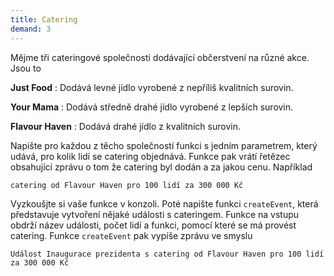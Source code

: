 ```yaml
---
title: Catering
demand: 3
---
```


Mějme tři cateringové společnosti dodávající občerstvení na různé akce. Jsou to

**Just Food**
: Dodává levné jídlo vyrobené z nepříliš kvalitních surovin.

**Your Mama**
: Dodává středně drahé jídlo vyrobené z lepších surovin.

**Flavour Haven**
: Dodává drahé jídlo z kvalitních surovin.

Napište pro každou z těcho společností funkci s jedním parametrem, který udává, pro kolik lidí se catering objednává. Funkce pak vrátí řetězec obsahující zprávu o tom že catering byl dodán a za jakou cenu. Například

```
catering od Flavour Haven pro 100 lidí za 300 000 Kč
```

Vyzkoušjte si vaše funkce v konzoli. Poté napište funkci `createEvent`, která představuje vytvoření nějaké události s cateringem. Funkce na vstupu obdrží název události, počet lidí a funkci, pomocí které se má provést catering. Funkce `createEvent` pak vypíše zprávu ve smyslu

```
Událost Inaugurace prezidenta s catering od Flavour Haven pro 100 lidí za 300 000 Kč
```
